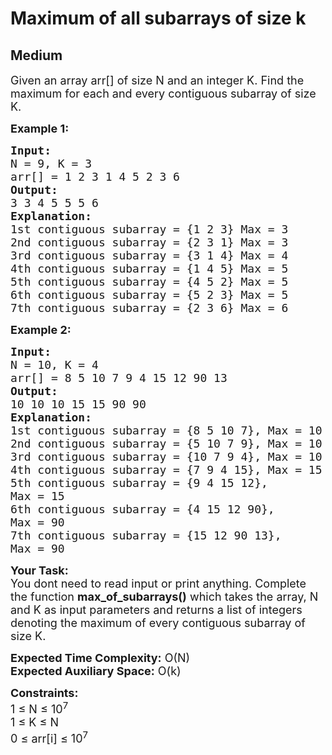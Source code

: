 # Maximum of all subarrays of size k
## Medium 
<div class="problem-statement">
                <p></p><p><span style="font-size:18px">Given an array arr[] of size N and an integer K. Find the maximum for each and every contiguous subarray of size K.</span></p>

<p><strong><span style="font-size:18px">Example 1:</span></strong></p>

<pre style="position: relative;"><span style="font-size:18px"><strong>Input:</strong>
N = 9, K = 3
arr[] = 1 2 3 1 4 5 2 3 6</span>
<span style="font-size:18px"><strong>Output: </strong>
3 3 4 5 5 5 6 </span>
<span style="font-size:18px"><strong>Explanation: </strong>
1st contiguous subarray = {1 2 3} Max = 3
2nd contiguous subarray = {2 3 1} Max = 3
3rd contiguous subarray = {3 1 4} Max = 4
4th contiguous subarray = {1 4 5} Max = 5
5th contiguous subarray = {4 5 2} Max = 5
6th contiguous subarray = {5 2 3} Max = 5
7th contiguous subarray = {2 3 6} Max = 6</span><div class="open_grepper_editor" title="Edit &amp; Save To Grepper"></div></pre>

<p><strong><span style="font-size:18px">Example 2:</span></strong></p>

<pre style="position: relative;"><span style="font-size:18px"><strong>Input:</strong>
N = 10, K = 4
arr[] = 8 5 10 7 9 4 15 12 90 13</span>
<span style="font-size:18px"><strong>Output: </strong>
10 10 10 15 15 90 90
<strong>Explanation: 
</strong>1st contiguous subarray = {8 5 10 7}, Max = 10
2nd contiguous subarray = {5 10 7 9}, Max = 10
3rd contiguous subarray = {10 7 9 4}, Max = 10
4th contiguous subarray = {7 9 4 15}, Max = 15
5th contiguous subarray = {9 4 15 12}, 
Max = 15
6th contiguous subarray = {4 15 12 90},
Max = 90
7th contiguous subarray = {15 12 90 13}, 
Max = 90</span>
<div class="open_grepper_editor" title="Edit &amp; Save To Grepper"></div></pre>

<p><span style="font-size:18px"><strong>Your Task: &nbsp;</strong><br>
You dont need to read input or print anything. Complete the function <strong>max_of_subarrays()</strong> which takes the array, N and K as input parameters and returns a list of integers denoting the maximum of every contiguous subarray of size K.</span></p>

<p><span style="font-size:18px"><strong>Expected Time Complexity:</strong> O(N)<br>
<strong>Expected Auxiliary Space:</strong> O(k)</span></p>

<p><span style="font-size:18px"><strong>Constraints:</strong><br>
1 ≤ N ≤ 10<sup>7</sup><br>
1 ≤ K ≤ N<br>
0 ≤ arr[i] ≤ 10<sup>7</sup></span></p>
 <p></p>
            </div>
